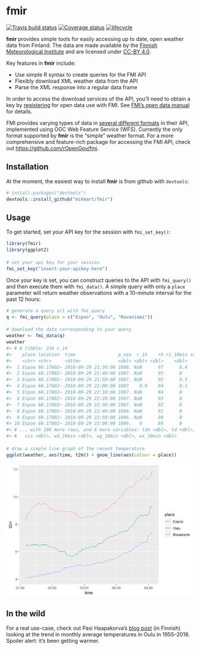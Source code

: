
<!-- README.md is generated from README.Rmd. Please edit that file -->

# fmir

[![Travis build
status](https://travis-ci.com/mikmart/fmir.svg?branch=master)](https://travis-ci.com/mikmart/fmir)
[![Coverage
status](https://codecov.io/gh/mikmart/fmir/branch/master/graph/badge.svg)](https://codecov.io/github/mikmart/fmir?branch=master)
[![lifecycle](https://img.shields.io/badge/lifecycle-experimental-orange.svg)](https://www.tidyverse.org/lifecycle/#experimental)

**fmir** provides simple tools for easily accessing up to date, open
weather data from Finland. The data are made available by the [Finnish
Meteorological Institute](https://en.ilmatieteenlaitos.fi) and are
licensed under
[CC-BY 4.0](https://creativecommons.org/licenses/by/4.0/).

Key features in **fmir** include:

  - Use simple R syntax to create queries for the FMI API
  - Flexibly download XML weather data from the API
  - Parse the XML response into a regular data frame

In order to access the download services of the API, you’ll need to
obtain a key by
[registering](https://ilmatieteenlaitos.fi/rekisteroityminen-avoimen-datan-kayttajaksi)
for open data use with FMI. See [FMI’s open data
manual](https://en.ilmatieteenlaitos.fi/open-data) for details.

FMI provides varying types of data in [several different
formats](https://en.ilmatieteenlaitos.fi/open-data-manual-fmi-wfs-services)
in their API, implemented using OGC Web Feature Service (WFS). Currently
the only format supported by **fmir** is the “simple” weather format.
For a more comprehensive and feature-rich package for accessing the FMI
API, check out <https://github.com/rOpenGov/fmi>.

## Installation

At the moment, the easiest way to install **fmir** is from github with
`devtools`:

``` r
# install.packages("devtools")
devtools::install_github("mikmart/fmir")
```

## Usage

To get started, set your API key for the session with `fmi_set_key()`:

``` r
library(fmir)
library(ggplot2)

# set your api key for your session
fmi_set_key("insert-your-apikey-here")
```

Once your key is set, you can construct queries to the API with
`fmi_query()` and then execute them with `fmi_data()`. A simple query
with only a `place` parameter will return weather observations with a
10-minute interval for the past 12 hours:

``` r
# generate a query url with fmi_query
q <- fmi_query(place = c("Espoo", "Oulu", "Rovaniemi"))

# download the data corresponding to your query
weather <- fmi_data(q)
weather
#> # A tibble: 216 x 14
#>    place location  time                p_sea  r_1h    rh ri_10min snow_aws
#>    <chr> <chr>     <dttm>              <dbl> <dbl> <dbl>    <dbl>    <dbl>
#>  1 Espoo 60.17802~ 2018-09-29 21:30:00 1008. NaN      97      0.4       -1
#>  2 Espoo 60.17802~ 2018-09-29 21:40:00 1007. NaN      95      0         -1
#>  3 Espoo 60.17802~ 2018-09-29 21:50:00 1007. NaN      95      0.5       -1
#>  4 Espoo 60.17802~ 2018-09-29 22:00:00 1007    0.9    94      0.1       -1
#>  5 Espoo 60.17802~ 2018-09-29 22:10:00 1007. NaN      94      0         -1
#>  6 Espoo 60.17802~ 2018-09-29 22:20:00 1007. NaN      93      0         -1
#>  7 Espoo 60.17802~ 2018-09-29 22:30:00 1007. NaN      92      0         -1
#>  8 Espoo 60.17802~ 2018-09-29 22:40:00 1006. NaN      91      0         -1
#>  9 Espoo 60.17802~ 2018-09-29 22:50:00 1006. NaN      90      0         -1
#> 10 Espoo 60.17802~ 2018-09-29 23:00:00 1006.   0      89      0         -1
#> # ... with 206 more rows, and 6 more variables: t2m <dbl>, td <dbl>,
#> #   vis <dbl>, wd_10min <dbl>, wg_10min <dbl>, ws_10min <dbl>

# draw a simple line graph of the recent temperature
ggplot(weather, aes(time, t2m)) + geom_line(aes(colour = place))
```

![](man/figures/README-basic-usage-1.png)<!-- -->

## In the wild

For a real use-case, check out Pasi Haapakorva’s [blog
post](https://haapakorva.fi/2018/09/26/2018-09-26-keskil%C3%A4mp%C3%B6tilan-muutos-kuukausittain-oulussa-1955-2018/)
(in Finnish) looking at the trend in monthly average temperatures in
Oulu in 1955–2018. Spoiler alert: it’s been getting warmer.
